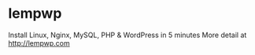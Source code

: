 lempwp
======

Install Linux, Nginx, MySQL, PHP &amp; WordPress in 5 minutes
More detail at http://lempwp.com
